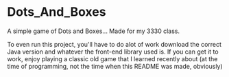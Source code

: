 # Dots_And_Boxes
A simple game of Dots and Boxes... Made for my 3330 class.

To even run this project, you'll have to do alot of work download the correct Java version and whatever the front-end library used is.
If you can get it to work, enjoy playing a classic old game that I learned recently about (at the time of programming, not the time when this README was made, obviously)
